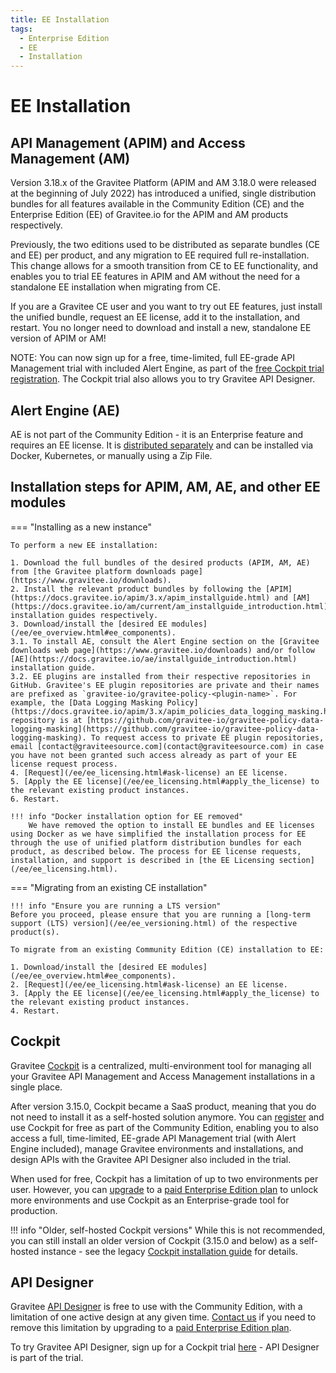 ```yaml
---
title: EE Installation
tags:
  - Enterprise Edition
  - EE
  - Installation
---
```


# EE Installation

## API Management (APIM) and Access Management (AM)

Version 3.18.x of the Gravitee Platform (APIM and AM 3.18.0 were released at the beginning of July 2022) has introduced a unified, single distribution bundles for all features available in the Community Edition (CE) and the Enterprise Edition (EE) of Gravitee.io for the APIM and AM products respectively.

Previously, the two editions used to be distributed as separate bundles (CE and EE) per product, and any migration to EE required full re-installation. This change allows for a smooth transition from CE to EE functionality, and enables you to trial EE features in APIM and AM without the need for a standalone EE installation when migrating from CE.

If you are a Gravitee CE user and you want to try out EE features, just install the unified bundle, request an EE license, add it to the installation, and restart. You no longer need to download and install a new, standalone EE version of APIM or AM!

NOTE: You can now sign up for a free, time-limited, full EE-grade API Management trial with included Alert Engine, as part of the [free Cockpit trial registration](https://cockpit.gravitee.io/register). The Cockpit trial also allows you to try Gravitee API Designer.

## Alert Engine (AE)

AE is not part of the Community Edition - it is an Enterprise feature and requires an EE license. It is [distributed separately](https://www.gravitee.io/downloads) and can be installed via Docker, Kubernetes, or manually using a Zip File.

## Installation steps for APIM, AM, AE, and other EE modules

=== "Installing as a new instance"

    To perform a new EE installation:

    1. Download the full bundles of the desired products (APIM, AM, AE) from [the Gravitee platform downloads page](https://www.gravitee.io/downloads).
    2. Install the relevant product bundles by following the [APIM](https://docs.gravitee.io/apim/3.x/apim_installguide.html) and [AM](https://docs.gravitee.io/am/current/am_installguide_introduction.html) installation guides respectively.
    3. Download/install the [desired EE modules](/ee/ee_overview.html#ee_components).
    3.1. To install AE, consult the Alert Engine section on the [Gravitee downloads web page](https://www.gravitee.io/downloads) and/or follow [AE](https://docs.gravitee.io/ae/installguide_introduction.html) installation guide.
    3.2. EE plugins are installed from their respective repositories in GitHub. Gravitee's EE plugin repositories are private and their names are prefixed as `gravitee-io/gravitee-policy-<plugin-name>`. For example, the [Data Logging Masking Policy](https://docs.gravitee.io/apim/3.x/apim_policies_data_logging_masking.html) repository is at [https://github.com/gravitee-io/gravitee-policy-data-logging-masking](https://github.com/gravitee-io/gravitee-policy-data-logging-masking). To request access to private EE plugin repositories, email [contact@graviteesource.com](contact@graviteesource.com) in case you have not been granted such access already as part of your EE license request process.
    4. [Request](/ee/ee_licensing.html#ask-license) an EE license.
    5. [Apply the EE license](/ee/ee_licensing.html#apply_the_license) to the relevant existing product instances.
    6. Restart.

    !!! info "Docker installation option for EE removed"
        We have removed the option to install EE bundles and EE licenses using Docker as we have simplified the installation process for EE through the use of unified platform distribution bundles for each product, as described below. The process for EE license requests, installation, and support is described in [the EE Licensing section](/ee/ee_licensing.html).

=== "Migrating from an existing CE installation"

    !!! info "Ensure you are running a LTS version"
    Before you proceed, please ensure that you are running a [long-term support (LTS) version](/ee/ee_versioning.html) of the respective product(s).

    To migrate from an existing Community Edition (CE) installation to EE:

    1. Download/install the [desired EE modules](/ee/ee_overview.html#ee_components).
    2. [Request](/ee/ee_licensing.html#ask-license) an EE license.
    3. [Apply the EE license](/ee/ee_licensing.html#apply_the_license) to the relevant existing product instances.
    4. Restart.

## Cockpit

Gravitee [Cockpit](https://www.gravitee.io/platform/cockpit) is a centralized, multi-environment tool for managing all your Gravitee API Management and Access Management installations in a single place.

After version 3.15.0, Cockpit became a SaaS product, meaning that you do not need to install it as a self-hosted solution anymore. You can [register](https://cockpit.gravitee.io/register) and use Cockpit for free as part of the Community Edition, enabling you to also access a full, time-limited, EE-grade API Management trial (with Alert Engine included), manage Gravitee environments and installations, and design APIs with the Gravitee API Designer also included in the trial.

When used for free, Cockpit has a limitation of up to two environments per user. However, you can [upgrade](https://www.gravitee.io/contact-us) to a [paid Enterprise Edition plan](https://www.gravitee.io/pricing) to unlock more environments and use Cockpit as an Enterprise-grade tool for production.

!!! info "Older, self-hosted Cockpit versions"
    While this is not recommended, you can still install an older version of Cockpit (3.15.0 and below) as a self-hosted instance - see the legacy [Cockpit installation guide](https://docs.gravitee.io/cockpit/3.x/cockpit_installguide_introduction.html) for details.

## API Designer

Gravitee [API Designer](https://www.gravitee.io/platform/api-designer) is free to use with the Community Edition, with a limitation of one active design at any given time. [Contact us](https://www.gravitee.io/contact-us) if you need to remove this limitation by upgrading to a [paid Enterprise Edition plan](https://www.gravitee.io/pricing).

To try Gravitee API Designer, sign up for a Cockpit trial [here](https://cockpit.gravitee.io/register) - API Designer is part of the trial.
